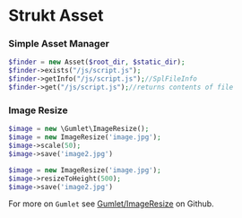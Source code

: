 Strukt Asset
===

### Simple Asset Manager

```php
$finder = new Asset($root_dir, $static_dir);
$finder->exists("/js/script.js");
$finder->getInfo("/js/script.js");//SplFileInfo
$finder->get("/js/script.js");//returns contents of file
```

### Image Resize

```php
$image = new \Gumlet\ImageResize();
$image = new ImageResize('image.jpg');
$image->scale(50);
$image->save('image2.jpg')

$image = new ImageResize('image.jpg');
$image->resizeToHeight(500);
$image->save('image2.jpg')
```

For more on `Gumlet` see [Gumlet/ImageResize](https://github.com/gumlet/php-image-resize) on Github.